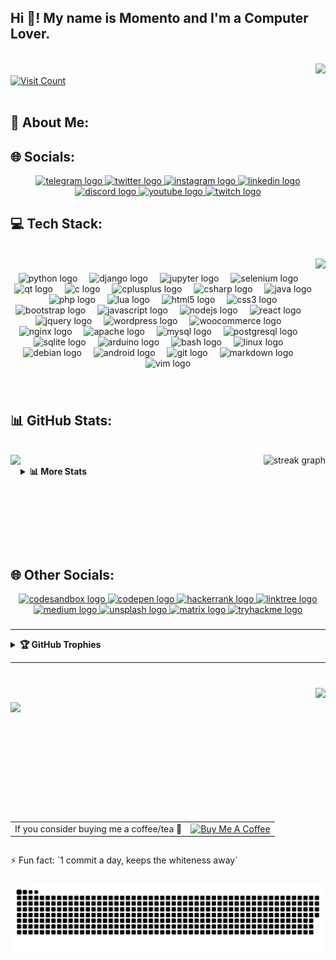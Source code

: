 <h2 align="left">Hi 👋! My name is Momento and I'm a Computer Lover.</h2>
<br clear="both">
<div align="right">
  <img src="https://visitor-badge.laobi.icu/badge?page_id=ali-moments.ali-moments&left_color=darkcyan&right_color=coral&left_text=Views: "  />
</div>
<div align="left">
    <a href="https://visitcount.itsvg.in">
        <img src="https://visitcount.itsvg.in/api?id=ali-moments&icon=0&color=0" alt="Visit Count">
    </a>
</div>
<br clear="both">

## 💫 About Me:



## 🌐 Socials:

<div align="center">
  <a href="https://t.me/happy_c0d3r" target="_blank">
    <img src="https://img.shields.io/static/v1?message=Telegram&logo=telegram&label=&color=2CA5E0&logoColor=white&labelColor=&style=for-the-badge" height="33" alt="telegram logo"  />
  </a>
  <a href="https://twitter.com/mardmozi1" target="_blank">
    <img src="https://img.shields.io/static/v1?message=Twitter&logo=twitter&label=&color=1DA1F2&logoColor=white&labelColor=&style=for-the-badge" height="33" alt="twitter logo"  />
  </a>
  <a href="https://www.instagram.com/ali.momento/" target="_blank">
    <img src="https://img.shields.io/static/v1?message=Instagram&logo=instagram&label=&color=E4405F&logoColor=white&labelColor=&style=for-the-badge" height="33" alt="instagram logo"  />
  </a>
  <a href="https://www.linkedin.com/alimomento" target="_blank">
    <img src="https://img.shields.io/static/v1?message=LinkedIn&logo=linkedin&label=&color=0077B5&logoColor=white&labelColor=&style=for-the-badge" height="33" alt="linkedin logo"  />
  </a>
  <a href="https://discord.gg/wNkHvwu68X" target="_blank">
    <img src="https://img.shields.io/static/v1?message=Discord&logo=discord&label=&color=7289DA&logoColor=white&labelColor=&style=for-the-badge" height="33" alt="discord logo"  />
  </a>
  <a href="https://www.youtube.com/channel/UCiWO3YdDV_rj4FiYlkNDkqA" target="_blank">
    <img src="https://img.shields.io/static/v1?message=Youtube&logo=youtube&label=&color=FF0000&logoColor=white&labelColor=&style=for-the-badge" height="33" alt="youtube logo"  />
  </a>
  <a href="https://twitch.tv/ali_moments" target="_blank">
    <img src="https://img.shields.io/static/v1?message=Twitch&logo=twitch&label=&color=9146FF&logoColor=white&labelColor=&style=for-the-badge" height="33" alt="twitch logo"  />
  </a>
</div>

###

## 💻 Tech Stack:

<br clear="both">

<img align="right" height="150" src="https://qph.cf2.quoracdn.net/main-qimg-3bd139022dfbf3b91ec200318cc13148"  />

###

<div align="center">
  <img src="https://cdn.jsdelivr.net/gh/devicons/devicon/icons/python/python-original.svg" height="34" alt="python logo"  />
  <img width="11" />
  <img src="https://cdn.jsdelivr.net/gh/devicons/devicon/icons/django/django-plain.svg" height="34" alt="django logo"  />
  <img width="11" />
  <img src="https://cdn.jsdelivr.net/gh/devicons/devicon/icons/jupyter/jupyter-original.svg" height="34" alt="jupyter logo"  />
  <img width="11" />
  <img src="https://cdn.jsdelivr.net/gh/devicons/devicon/icons/selenium/selenium-original.svg" height="34" alt="selenium logo"  />
  <img width="11" />
  <img src="https://cdn.jsdelivr.net/gh/devicons/devicon/icons/qt/qt-original.svg" height="34" alt="qt logo"  />
  <img width="11" />
  <img src="https://cdn.jsdelivr.net/gh/devicons/devicon/icons/c/c-original.svg" height="34" alt="c logo"  />
  <img width="11" />
  <img src="https://cdn.jsdelivr.net/gh/devicons/devicon/icons/cplusplus/cplusplus-original.svg" height="34" alt="cplusplus logo"  />
  <img width="11" />
  <img src="https://cdn.jsdelivr.net/gh/devicons/devicon/icons/csharp/csharp-original.svg" height="34" alt="csharp logo"  />
  <img width="11" />
  <img src="https://cdn.jsdelivr.net/gh/devicons/devicon/icons/java/java-original.svg" height="34" alt="java logo"  />
  <img width="11" />
  <img src="https://cdn.jsdelivr.net/gh/devicons/devicon/icons/php/php-original.svg" height="34" alt="php logo"  />
  <img width="11" />
  <img src="https://cdn.jsdelivr.net/gh/devicons/devicon/icons/lua/lua-original.svg" height="34" alt="lua logo"  />
  <img width="11" />
  <img src="https://cdn.jsdelivr.net/gh/devicons/devicon/icons/html5/html5-original.svg" height="34" alt="html5 logo"  />
  <img width="11" />
  <img src="https://cdn.jsdelivr.net/gh/devicons/devicon/icons/css3/css3-original.svg" height="34" alt="css3 logo"  />
  <img width="11" />
  <img src="https://cdn.jsdelivr.net/gh/devicons/devicon/icons/bootstrap/bootstrap-original.svg" height="34" alt="bootstrap logo"  />
  <img width="11" />
  <img src="https://cdn.jsdelivr.net/gh/devicons/devicon/icons/javascript/javascript-original.svg" height="34" alt="javascript logo"  />
  <img width="11" />
  <img src="https://cdn.jsdelivr.net/gh/devicons/devicon/icons/nodejs/nodejs-original.svg" height="34" alt="nodejs logo"  />
  <img width="11" />
  <img src="https://cdn.jsdelivr.net/gh/devicons/devicon/icons/react/react-original.svg" height="34" alt="react logo"  />
  <img width="11" />
  <img src="https://cdn.jsdelivr.net/gh/devicons/devicon/icons/jquery/jquery-original.svg" height="34" alt="jquery logo"  />
  <img width="11" />
  <img src="https://cdn.jsdelivr.net/gh/devicons/devicon/icons/wordpress/wordpress-original.svg" height="34" alt="wordpress logo"  />
  <img width="11" />
  <img src="https://cdn.jsdelivr.net/gh/devicons/devicon/icons/woocommerce/woocommerce-original.svg" height="34" alt="woocommerce logo"  />
  <img width="11" />
  <img src="https://cdn.jsdelivr.net/gh/devicons/devicon/icons/nginx/nginx-original.svg" height="34" alt="nginx logo"  />
  <img width="11" />
  <img src="https://cdn.jsdelivr.net/gh/devicons/devicon/icons/apache/apache-original.svg" height="34" alt="apache logo"  />
  <img width="11" />
  <img src="https://cdn.jsdelivr.net/gh/devicons/devicon/icons/mysql/mysql-original.svg" height="34" alt="mysql logo"  />
  <img width="11" />
  <img src="https://cdn.jsdelivr.net/gh/devicons/devicon/icons/postgresql/postgresql-original.svg" height="34" alt="postgresql logo"  />
  <img width="11" />
  <img src="https://cdn.jsdelivr.net/gh/devicons/devicon/icons/sqlite/sqlite-original.svg" height="34" alt="sqlite logo"  />
  <img width="11" />
  <img src="https://cdn.jsdelivr.net/gh/devicons/devicon/icons/arduino/arduino-original.svg" height="34" alt="arduino logo"  />
  <img width="11" />
  <img src="https://cdn.jsdelivr.net/gh/devicons/devicon/icons/bash/bash-original.svg" height="34" alt="bash logo"  />
  <img width="11" />
  <img src="https://cdn.jsdelivr.net/gh/devicons/devicon/icons/linux/linux-original.svg" height="34" alt="linux logo"  />
  <img width="11" />
  <img src="https://cdn.jsdelivr.net/gh/devicons/devicon/icons/debian/debian-original.svg" height="34" alt="debian logo"  />
  <img width="11" />
  <img src="https://cdn.jsdelivr.net/gh/devicons/devicon/icons/android/android-original.svg" height="34" alt="android logo"  />
  <img width="11" />
  <img src="https://cdn.jsdelivr.net/gh/devicons/devicon/icons/git/git-original.svg" height="34" alt="git logo"  />
  <img width="11" />
  <img src="https://cdn.jsdelivr.net/gh/devicons/devicon/icons/markdown/markdown-original.svg" height="34" alt="markdown logo"  />
  <img width="11" />
  <img src="https://cdn.jsdelivr.net/gh/devicons/devicon/icons/vim/vim-original.svg" height="34" alt="vim logo"  />
</div>

###

<br clear="both">

###

## 📊 GitHub Stats:
<br clear="both">

<img align="left" height="150" src="https://64.media.tumblr.com/ad0ebf01e41a015c039de09eba75e0ca/tumblr_oz6ok0UkdK1w4t58uo1_540.gif"  />

<div align="right">
  <img src="https://streak-stats.demolab.com?user=ali-moments&locale=en&mode=weekly&theme=gruvbox&hide_border=false&border_radius=5&date_format=j M[ Y]&order=3" height="140" alt="streak graph"  />
</div>

<details>
  <summary><b>📊 More Stats</b></summary>
  <div align="center">
  <img src="https://github-readme-stats.vercel.app/api?username=ali-moments&hide_title=false&hide_rank=false&show_icons=true&include_all_commits=true&count_private=true&disable_animations=false&theme=gruvbox&locale=en&hide_border=false" height="150" alt="stats graph"  />
  <img src="https://github-readme-stats.vercel.app/api/top-langs?username=ali-moments&locale=en&hide_title=false&layout=compact&card_width=320&langs_count=10&theme=gruvbox&hide_border=false" height="150" alt="languages graph"  />
  </div>
  <div align="center">
    <img src="https://github-contributor-stats.vercel.app/api?username=ali-moments&limit=5&theme=gruvbox&combine_all_yearly_contributions=true">
  </div>
</details>

<br clear="both">

## 🌐 Other Socials:

<div align="center">
  <a href="xxxxx" target="_blank">
    <img src="https://img.shields.io/static/v1?message=Codesandbox&logo=codesandbox&label=&color=040404&logoColor=DBDBDB&labelColor=&style=for-the-badge" height="25" alt="codesandbox logo"  />
  </a>
  <a href="xxxxxxxxxxx" target="_blank">
    <img src="https://img.shields.io/static/v1?message=Codepen&logo=codepen&label=&color=000000&logoColor=white&labelColor=&style=for-the-badge" height="25" alt="codepen logo"  />
  </a>
  <a href="xxxxxxxxxx" target="_blank">
    <img src="https://img.shields.io/static/v1?message=HackerRank&logo=hackerrank&label=&color=2EC866&logoColor=white&labelColor=&style=for-the-badge" height="25" alt="hackerrank logo"  />
  </a>
  <a href="xxxxxxxxx" target="_blank">
    <img src="https://img.shields.io/static/v1?message=Linktree&logo=linktree&label=&color=1de9b6&logoColor=white&labelColor=&style=for-the-badge" height="25" alt="linktree logo"  />
  </a>
  <a href="xxxxxxxxxx" target="_blank">
    <img src="https://img.shields.io/static/v1?message=Medium&logo=medium&label=&color=12100E&logoColor=white&labelColor=&style=for-the-badge" height="25" alt="medium logo"  />
  </a>
  <a href="xxxxxxxxxx" target="_blank">
    <img src="https://img.shields.io/static/v1?message=Unsplash&logo=unsplash&label=&color=111&logoColor=white&labelColor=&style=for-the-badge" height="25" alt="unsplash logo"  />
  </a>
  <a href="xxxxxxxxxx" target="_blank">
    <img src="https://img.shields.io/static/v1?message=Matrix&logo=matrix&label=&color=000000&logoColor=white&labelColor=&style=for-the-badge" height="25" alt="matrix logo"  />
  </a>
  <a href="xxxxxxxxxx" target="_blank">
    <img src="https://img.shields.io/static/v1?message=TryHackMe&logo=tryhackme&label=&color=88cc14&logoColor=white&labelColor=&style=for-the-badge" height="25" alt="tryhackme logo"  />
  </a>
</div>

###

<hr/>
<details>
  <summary><b>🏆 GitHub Trophies</b></summary>
  <br>
  <img src="https://github-profile-trophy.vercel.app/?username=ali-moments&theme=gruvbox&no-frame=false&no-bg=true&margin-w=4">
</details>
<hr>

###

<br clear="both">

<img align="right" height="200" src="https://i.pinimg.com/originals/6e/a5/fd/6ea5fd598477f4eb62253fc3004039ca.gif"  />

###

<img align="left" src="https://quotes-github-readme.vercel.app/api?type=horizontal&theme=radical">

<table align="left">
  <tr>
    <td>If you consider buying me a coffee/tea 🥰</td>
    <td><a href="http://www.coffeete.ir/alimomento" target="_blank"><img src="https://cdn.buymeacoffee.com/buttons/v2/default-red.png" alt="Buy Me A Coffee" width="150"></a></td>
  </tr>
</table>

###

<br clear="both">

<p>⚡ Fun fact: `1 commit a day, keeps the whiteness away`</p>

###

<img src="https://raw.githubusercontent.com/ali-moments/ali-moments/output/snake.svg" alt="Snake animation" />


